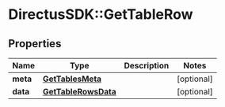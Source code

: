# DirectusSDK::GetTableRow

## Properties
Name | Type | Description | Notes
------------ | ------------- | ------------- | -------------
**meta** | [**GetTablesMeta**](GetTablesMeta.md) |  | [optional] 
**data** | [**GetTableRowsData**](GetTableRowsData.md) |  | [optional] 


